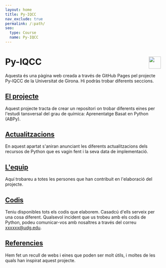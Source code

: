 ```yaml
---
layout: home
title: Py-IQCC
nav_exclude: true
permalink: /:path/
seo:
  type: Course
  name: Py-IQCC
---
```


# **Py-IQCC**              <a href="https://github.com/py-IQCC/py-IQCC.github.io" target="_blank"><img src="https://github.githubassets.com/images/modules/logos_page/GitHub-Mark.png" style="width:1.4em; float:right;"></a>

Aquesta és una pàgina web creada a través de GitHub Pages pel projecte Py-IQCC de la Universitat de Girona. Hi podràs trobar diferents seccions.

## [El projecte](docs/about.md)
Aquest projecte tracta de crear un repositori on trobar diferents eines per l'estudi tansversal del grau de química: Aprenentatge Basat en Python (ABPy).

## [Actualitzacions](docs/actualitzacions.md)
En aquest apartat s'aniran anunciant les diferents actualitzacions dels recursos de Python que es vagin fent i la seva data de implementació.

## [L'equip](docs/equip.md)
Aquí trobareu a totes les persones que han contribuit en l'elaboració del projecte.

## [Codis](docs/codis.md)
Teniu disponibles tots els codis que elaborem. Casadcú d'ells serveix per una cosa diferent. Qualsevol incident que us trobeu amb els codis de Python, podeu comunicar-vos amb nosaltres a través del correu xxxxxx@udg.edu.

## [Referencies](docs/Referencies.md)
Hem fet un recull de webs i eines que poden ser molt útils, i moltes de les quals han inspirat aquest projecte.
